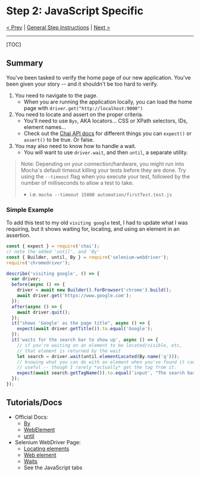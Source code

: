 # Step 2: JavaScript Specific

[< Prev](./js1.md) | [General Step Instructions](../step2.md) | [Next >](./js3.md)

---

[TOC]

## Summary

You've been tasked to verify the home page of our new application. You've been given your story -- and it shouldn't be too hard to verify.

1. You need to navigate to the page.
   - When you are running the application locally, you can load the home page with `driver.get("http://localhost:9000")`
1. You need to locate and assert on the proper criteria.
   - You'll need to use `Bys`, AKA locators... CSS or XPath selectors, IDs, element names...
   - Check out the [Chai API docs](https://www.chaijs.com/api/) for different things you can `expect()` or `assert()` to be true. Or false.
1. You may also need to know how to handle a wait.
   - You will want to use `driver.wait`, and then `until`, a separate utility.

> Note: Depending on your connection/hardware, you might run into Mocha's default timeout killing your tests before they are done. Try using the `--timeout` flag when you execute your test, followed by the number of milliseconds to allow a test to take.
>
>* i.e. `mocha --timeout 15000 automation/firstTest.test.js`

### Simple Example

To add this test to my old `visiting google` test, I had to update what I was requiring, but it shows waiting for, locating, and using an element in an assertion.

```javascript
const { expect } = require('chai');
// note the added 'until', and 'By'
const { Builder, until, By } = require('selenium-webdriver');
require('chromedriver');

describe('visiting google', () => {
  var driver;
  before(async () => {
    driver = await new Builder().forBrowser('chrome').build();
    await driver.get('https://www.google.com');
  });
  after(async () => {
    await driver.quit();
  });
  it("shows 'Google' as the page title", async () => {
    expect(await driver.getTitle()).to.equal('Google');
  });
  it('waits for the search bar to show up', async () => {
    // if you're waiting on an element to be located/visible, etc,
    // that element is returned by the wait
    let search = driver.wait(until.elementLocated(By.name('q')));
    // knowing what you can do with an element when you've found it can be very
    // useful -- though I rarely *actually* get the tag from it.
    expect(await search.getTagName()).to.equal('input', "The search bar should be an 'input'");
  });
});
```

## Tutorials/Docs

- Official Docs:
    - [By](https://www.selenium.dev/selenium/docs/api/javascript/module/selenium-webdriver/index_exports_By.html)
    - [WebElement](https://www.selenium.dev/selenium/docs/api/javascript/module/selenium-webdriver/index_exports_WebElement.html)
    - [until](https://www.selenium.dev/selenium/docs/api/javascript/module/selenium-webdriver/lib/until.html)
- Selenium WebDriver Page:
    - [Locating elements](https://www.selenium.dev/documentation/en/webdriver/locating_elements/)
    - [Web element](https://www.selenium.dev/documentation/en/webdriver/web_element/)
    - [Waits](https://www.selenium.dev/documentation/en/webdriver/waits/)
    - See the JavaScript tabs
    

